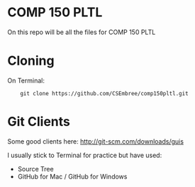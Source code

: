
# COMP 150 PLTL
On this repo will be all the files for COMP 150 PLTL


# Cloning 

On Terminal:
```
	git clone https://github.com/CSEmbree/comp150pltl.git
```


# Git Clients

Some good clients here:
http://git-scm.com/downloads/guis

I usually stick to Terminal for practice but have used: 
 - Source Tree
 - GitHub for Mac / GitHub for Windows

